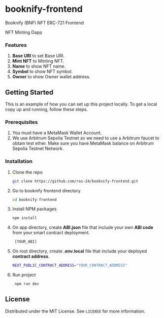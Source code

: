# booknify-frontend
Booknify (BNF) NFT ERC-721 Frontend

NFT Minting Dapp

### Features
1. **Base URI** to set Base URI.
2. **Mint NFT** to Minting NFT.
3. **Name** to show NFT name.
4. **Symbol** to show NFT symbol.
5. **Owner** to show Owner wallet address.

## Getting Started
This is an example of how you can set up this project locally. To get a local copy up and running, follow these steps.

### Prerequisites
1. You must have a MetaMask Wallet Account.
2. We use Arbitrum Sepolia Testnet so we need to use a Arbitrum faucet to obtain test ether.
Make sure you have MetaMask balance on Arbitrum Sepolia Testnet Network.

### Installation
1. Clone the repo
   ```sh
   git clone https://github.com/ras-24/booknify-frontend.git
   ```
2. Go to booknify frontend directory
   ```sh
   cd booknify-frontend
   ```
3. Install NPM packages
   ```sh
   npm install
   ```
4. On app directory, create **ABI.json** file that include your own **ABI code** from your smart contract deployment.
   ```sh
    [YOUR_ABI]
   ```
5. On root directory, create **.env.local** file that include your deployed **contract address**.
   ```sh
   NEXT_PUBLIC_CONTRACT_ADDRESS="YOUR_CONTRACT_ADDRESS"
   ```
6. Run project
   ```sh
    npm run dev
   ```

## License

Distributed under the MIT License. See `LICENSE` for more information.
